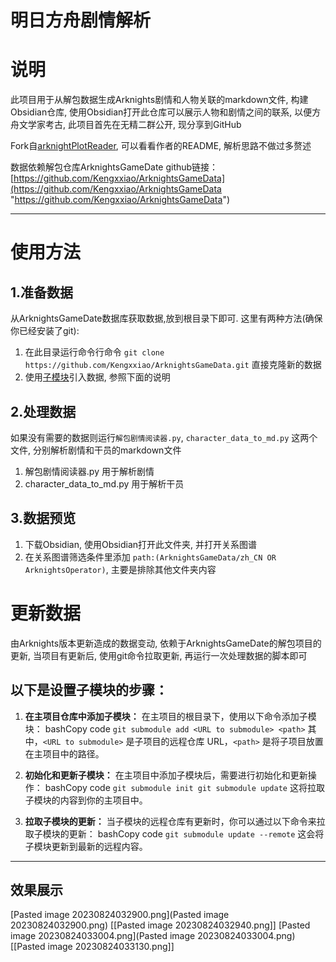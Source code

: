# 明日方舟剧情解析

# 说明

此项目用于从解包数据生成Arknights剧情和人物关联的markdown文件, 构建Obsidian仓库, 使用Obsidian打开此仓库可以展示人物和剧情之间的联系, 以便方舟文学家考古, 此项目首先在无精二群公开, 现分享到GitHub

Fork自[arknightPlotReader](https://github.com/BRSblackshoot/arknightPlotReader), 可以看看作者的README, 解析思路不做过多赘述

数据依赖解包仓库ArknightsGameDate
github链接：[https://github.com/Kengxxiao/ArknightsGameData](https://github.com/Kengxxiao/ArknightsGameData "https://github.com/Kengxxiao/ArknightsGameData")

---
# 使用方法
## 1.准备数据
从ArknightsGameDate数据库获取数据,放到根目录下即可. 
这里有两种方法(确保你已经安装了git):
1. 在此目录运行命令行命令 `git clone https://github.com/Kengxxiao/ArknightsGameData.git` 直接克隆新的数据
2. 使用[子模块](##以下是设置子模块的步骤：)引入数据, 参照下面的说明


## 2.处理数据
如果没有需要的数据则运行`解包剧情阅读器.py`, `character_data_to_md.py` 这两个文件, 分别解析剧情和干员的markdown文件
1. 解包剧情阅读器.py 用于解析剧情
2. character_data_to_md.py 用于解析干员

## 3.数据预览
1. 下载Obsidian, 使用Obsidian打开此文件夹, 并打开关系图谱
2. 在关系图谱筛选条件里添加 `path:(ArknightsGameData/zh_CN OR ArknightsOperator)`, 主要是排除其他文件夹内容




# 更新数据
由Arknights版本更新造成的数据变动, 依赖于ArknightsGameDate的解包项目的更新, 当项目有更新后, 使用git命令拉取更新, 再运行一次处理数据的脚本即可

## 以下是设置子模块的步骤：

1. **在主项目仓库中添加子模块：**
    在主项目的根目录下，使用以下命令添加子模块：
    bashCopy code
    `git submodule add <URL to submodule> <path>`
    其中，`<URL to submodule>` 是子项目的远程仓库 URL，`<path>` 是将子项目放置在主项目中的路径。
    
2. **初始化和更新子模块：**
    在主项目中添加子模块后，需要进行初始化和更新操作：
    bashCopy code
    `git submodule init git submodule update`
    这将拉取子模块的内容到你的主项目中。
    
3. **拉取子模块的更新：**
    当子模块的远程仓库有更新时，你可以通过以下命令来拉取子模块的更新：
    bashCopy code
    `git submodule update --remote`
    这会将子模块更新到最新的远程内容。




---
## 效果展示
[Pasted image 20230824032900.png](Pasted image 20230824032900.png)
[[Pasted image 20230824032940.png]]
[Pasted image 20230824033004.png](Pasted image 20230824033004.png)
[[Pasted image 20230824033130.png]]

